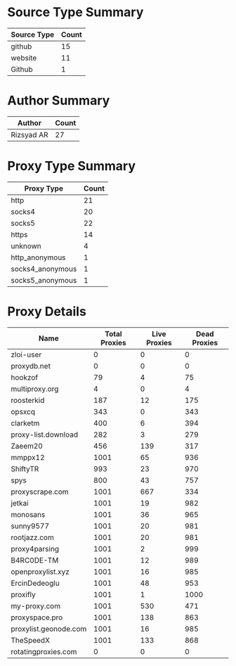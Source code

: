 # Source Type Summary

| Source Type | Count |
|-------------|-------|
| github | 15 |
| website | 11 |
| Github | 1 |


# Author Summary

| Author | Count |
|--------|-------|
| Rizsyad AR | 27 |


# Proxy Type Summary

| Proxy Type | Count |
|------------|-------|
| http | 21 |
| socks4 | 20 |
| socks5 | 22 |
| https | 14 |
| unknown | 4 |
| http_anonymous | 1 |
| socks4_anonymous | 1 |
| socks5_anonymous | 1 |


# Proxy Details

| Name | Total Proxies | Live Proxies | Dead Proxies |
|------|---------------|--------------|---------------|
| zloi-user | 0 | 0 | 0 |
| proxydb.net | 0 | 0 | 0 |
| hookzof | 79 | 4 | 75 |
| multiproxy.org | 4 | 0 | 4 |
| roosterkid | 187 | 12 | 175 |
| opsxcq | 343 | 0 | 343 |
| clarketm | 400 | 6 | 394 |
| proxy-list.download | 282 | 3 | 279 |
| Zaeem20 | 456 | 139 | 317 |
| mmppx12 | 1001 | 65 | 936 |
| ShiftyTR | 993 | 23 | 970 |
| spys | 800 | 43 | 757 |
| proxyscrape.com | 1001 | 667 | 334 |
| jetkai | 1001 | 19 | 982 |
| monosans | 1001 | 36 | 965 |
| sunny9577 | 1001 | 20 | 981 |
| rootjazz.com | 1001 | 20 | 981 |
| proxy4parsing | 1001 | 2 | 999 |
| B4RC0DE-TM | 1001 | 12 | 989 |
| openproxylist.xyz | 1001 | 16 | 985 |
| ErcinDedeoglu | 1001 | 48 | 953 |
| proxifly | 1001 | 1 | 1000 |
| my-proxy.com | 1001 | 530 | 471 |
| proxyspace.pro | 1001 | 138 | 863 |
| proxylist.geonode.com | 1001 | 16 | 985 |
| TheSpeedX | 1001 | 133 | 868 |
| rotatingproxies.com | 0 | 0 | 0 |
